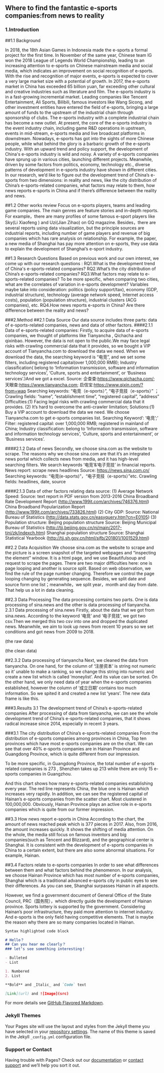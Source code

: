 ## Where to find the fantastic e-sports companies:from news to reality



### 1.Introduction
##1.1 Background

In 2018, the 18th Asian Games in Indonesia made the e-sports a formal project for the first time. In November of the same year, Chinese team IG won the 2018 League of Legends World Championship, leading to an increasing attention to e-sports on Chinese mainstream media and social media, which indicates an improvement on social recognition of e-sports. With the rise and recognition of major events, e-sports is expected to cover a very large market size with a potential of growth.
In 2017, the e-sports market in China has exceeded 65 billion yuan, far exceeding other cultural and creative industries such as literature and film. The e-sports industry is in a fast-growing incremental market. Leading companies like Tencent Entertainment, Ali Sports, Bilibili, famous investors like Wang Sicong, and other investment entities have entered the field of e-sports, bringing a large amount of funds to the upstream of the industrial chain through sponsorship of clubs. The e-sports industry with a complete industrial chain has become a new outlet. At present, the core of the e-sports industry is the event industry chain, including game R&D operations in upstream, events in mid-stream, e-sports media and live broadcast platforms in downstream.
Nowadays, e-sports has got into the sights of more Chinese people, while what behind the glory is a barbaric growth of the e-sports industry. With an upward trend and policy support, the development of China's e-sports industry is wild and noisy. A variety of e-sports companies have sprung up in various cities, launching different projects. Meanwhile, driven by some factors from politics, economy, technology etc., diverse patterns of development in e-sports industry have shown in different cities.
	In our research, we’d like to figure out the development trend of China’s e-sports from two dimensions: in reality and news, like the city distribution of China’s e-sports-related companies, what factors may relate to them, how news reports e-sports in China and if there’s difference between the reality and news.
  
##1.2 Other works review
Focus on e-sports players, teams and leading game companies. The main genres are feature stories and in-depth reports. For example，there are many profiles of some famous e-sport players like Sky(Li Xiaofeng ) and Uzi(Jian Zihao) on GQ magazine.
Besides，there are several reports using data visualization, but the principle sources are industrial reports, including number of game players and revenue of big companies which has rare analysis on relationship. For example, the paper, a new media of Shanghai has pay more attention on e-sports, they use data to explain the development of Shanghai’s e-sport industry.

##1.3 Research Questions
Based on previous work and our own interest, we come up with our research questions :
RQ1.What is the development trend of China's e-sports-related companies?
RQ2.What’s the city distribution of China’s e-sports-related companies?
RQ3.What factors may relate to e-sports-related companies?
To be more specific, when comparing two cities, what are the correlates of variation in e-sports development?
Variables maybe take into consideration: politics (policy support/tax), economy (GDP, industrial structure), technology (average network speed, Internet access costs), population (population structure), industrial clusters (ACG companies), etc.
RQ4.How news reports e-sports in China? Are there difference between the reality and news?

###2.Method
##2.1 Data Source
Our data source includes three parts: data of e-sports-related companies, news and data of other factors.
####2.1.1 Data of e-sports-related companies:
Firstly, to acquire data of e-sports companies, we thought of platforms like Tianyancha , Qichacha and qixinbao. However, the data is not open to the public.We may face legal risks with crawling commercial data that it provides, so we bought  a VIP account of Tianyancha.com to download the data we need.
When we download the data, the searching keyword is “电竞”, and we set some filters, including registered capital(over 1,000,000 RMB); Industry classification( belong to ‘Information transmission, software and information  technology services’, ‘Culture, sports and entertainment’, or ‘Business services’.)And we got a excel.
Source: 
企查查:https://www.qichacha.com/;
天眼查:https://www.tianyancha.com;
启信宝:https://www.qixin.com/?from=wap
Searching keywords: “电竞（e-sports）”, “电子竞技（e-sports）” ；
Crawling fields: “name”, “establishment time”, “registered capital”, “address”
Difficulties:(1) Facing legal risks with crawling commercial data that it provides. (2) It’s hard to overcome the anti-crawler limitation; 
Solutions:(1) Buy a VIP account to download the data we need. We choose Tianyancha.com to get e-sports companies list.
Searching Keyword’: ‘电竞’;’
Filter: registered capital: over 1,000,000 RMB; registered in mainland of China; Industry classification: belong to ‘Information transmission, software and information  technology services’, ‘Culture, sports and entertainment’, or ‘Business services’.

####2.1.2 Data of news
Secondly, we choose sina.com as the website to scrape. The reasons why we choose sina.com are that it’s an integrated news portal which collects news from media, and it has high-level searching filters. We search keywords ‘电竞’&‘电子竞技’ in financial reports.
News report: scrape news headlines
Source: https://news.sina.com.cn/
Searching keywords: “电竞(e-sports)”，“电子竞技（e-sports）”etc.
Crawling fields: headlines, date, source

####2.1.3 Data of other factors relating data source: 
(1) Average Network Speed: 
Source: text report in PDF version from 2013-2016
China Broadband Rate Development Report (http://www.199it.com/archives/746376.html)
China Broadband Popularization Report (http://www.199it.com/archives/733826.html)
(2) City GDP:
Source: National Bureau of Statistics (http://data.stats.gov.cn/easyquery.htm?cn=E0105)
(3) Population structure:
Beijing population structure
Source: Beijing Municipal Bureau of Statistics (http://tjj.beijing.gov.cn/nj/main/2017-tjnj/zk/indexch.htm)
Shanghai population structure
Source: Shanghai Statistical Yearbook (http://tjj.sh.gov.cn/html/sjfb/201801/1001529.html)


##2.2 Data Acquisition
We choose sina.com as the website to scrape and the picture is a screen snapshot of the targeted webpages and “inspecting the element” window. It is a html page, and we use Beautifulsoup and request to scrape the pages. There are two major difficulties here: one is page looping and another is source split. Based on web observation, we find the rule of the page number changing. Therefore we control the page looping changing by generating sequence. Besides, we split date and source form one list；meanwhile，we split year，month and day from date. That help us a lot in data cleaning. 



##2.3 Data Processing
The data processing contains two parts. One is data processing of sina.news and the other is data processing of tianyancha.
2.3.1 Data processing of sina.news
Firstly, about the data that we got from sina.news. According to the keyword ‘电竞’ and ‘电子竞技’, we got two csv.Then we merged this two csv into one and dropped the duplicated news. Meanwhile, we aim to look up news from recent 10 years so we set conditions and got news from 2009 to 2018.
 
(the raw data)

 
(the clean data)

##2.3.2 Data processing of tianyancha
Next, we cleaned the data from tianyancha. On one hand, for the column of ‘注册资本’ is string not numeric so it’ unable to make a ranking, so we change this string into numeric and create a new list which is called ’moneylist’. And its value can be sorted.
On the other hand, we only need data of year when the e-sports companies established, however the column of ‘成立日期’ contains too much information. So we spited it and created a new list ‘years’.
The new data frame is like this.

 



###3.Results
3.1 The development trend of China’s e-sports-related companies
After processing of data from tianyancha, we can see the whole development trend of China’s e-sports-related companies, that it shows radical increase since 2014, especially in recent 3 years.
 

###3.1 The city distribution of China’s e-sports-related companies
From the distribution of e-sports companies among provinces in China, Top ten provinces which have most e-sports companies are on the chart. We can see that over 40% e-sports companies are in Hainan Province and Guangdong Province, which is quite different from our impression.

To be more specific, in Guangdong Province, the total number of e-sports related companies is 273 , Shenzhen takes up 213 while there are only 15 e-sports companies in Guangzhou.
 

And this chart shows how many e-sports-related companies establishing every year. The red line represents China, the blue one is Hainan which increases very rapidly.
In addition, we can see the registered capital of Hainan’s e-sports companies from the scatter chart. Most clustered in 100,000,000.
Obviously, Hainan Province plays an active role in e-sports companies which is quite from our former impression. 
 


##3.3 How news report e-sports in China
According to the chart, the amount of news reached peak which is 377 pieces in 2017. Also, from 2016, the amount increases quickly. It shows the shifting of media attention. On the whole, the media still focus on famous inventors and big companies(such as Tencent and Blizzard), and the geographical center is Shanghai.
It is consistent with the development of e-sports companies in China to a certain extent, but there are also some abnormal situations. For example, Hainan.
 

##3.4 Factors relate to e-sports companies
In order to see what differences between them and what factors behind the phenomenon. In our analysis, we choose Hainan Province which has most number of e-sports companies, Shanghai which is a traditional advanced e-sports city in public eyes to see their differences.
As you can see, Shanghai surpasses Hainan in all aspects.
 

However, we find a government document of General Office of the State Council, PRC（国务院），which directly guide the development of Hainan province. Sports lottery is supported by the government. Considering Hainan’s poor infrastructure, they paid more attention to internet industry. And e-sports is the only field having competitive elements. That is maybe the reason why there are so many companies located in Hainan.





```markdown
Syntax highlighted code block

# Hello？
## Can you hear me clearly？
### let‘s see something interesting！

- Bulleted
- List

1. Numbered
2. List

**Bold** and _Italic_ and `Code` text

[Link](url) and ![Image](src)
```

For more details see [GitHub Flavored Markdown](https://guides.github.com/features/mastering-markdown/).

### Jekyll Themes

Your Pages site will use the layout and styles from the Jekyll theme you have selected in your [repository settings](https://github.com/zhuang27149/e-sport-company/settings). The name of this theme is saved in the Jekyll `_config.yml` configuration file.

### Support or Contact

Having trouble with Pages? Check out our [documentation](https://help.github.com/categories/github-pages-basics/) or [contact support](https://github.com/contact) and we’ll help you sort it out.
